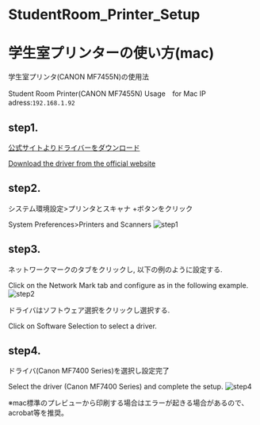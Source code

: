 # StudentRoom_Printer_Setup
# 学生室プリンターの使い方(mac)
学生室プリンタ(CANON  MF7455N)の使用法　　　

Student Room Printer(CANON  MF7455N) Usage　for Mac
IP adress:`192.168.1.92`

## step1.

[公式サイトよりドライバーをダウンロード](https://canon.jp/support/software/os/select?pr=4856&os=160)　　　　　

[Download the driver from the official website](https://canon.jp/support/software/os/select?pr=4856&os=160)
## step2.

システム環境設定>プリンタとスキャナ +ボタンをクリック　　　　　

System Preferences>Printers and Scanners
![step1](https://user-images.githubusercontent.com/92075671/161930838-29fb1569-1227-41a8-93a5-a2a24f332268.png)


## step3.

ネットワークマークのタブをクリックし, 以下の例のように設定する.　　　　

Click on the Network Mark tab and configure as in the following example.
![step2](https://user-images.githubusercontent.com/92075671/161930683-968d1a15-5d1f-4ea8-9c45-d7cdcde1c04a.png)

ドライバはソフトウェア選択をクリックし選択する.　　　　

Click on Software Selection to select a driver.

## step4.

ドライバ(Canon MF7400 Series)を選択し設定完了　　　

Select the driver (Canon MF7400 Series) and complete the setup.
![step4](https://user-images.githubusercontent.com/92075671/161930988-a139d67f-4497-4fe8-891d-ea2fe22f7a61.png)



※mac標準のプレビューから印刷する場合はエラーが起きる場合があるので、acrobat等を推奨。
